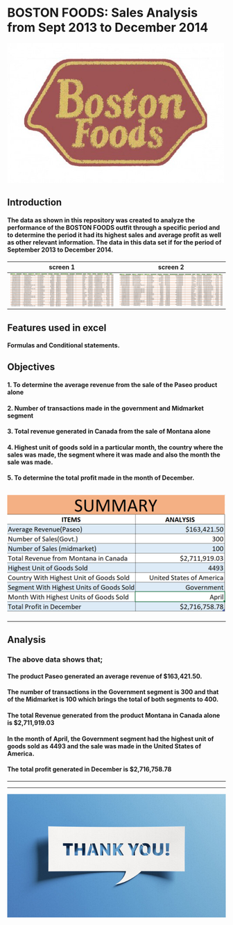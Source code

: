 # BOSTON FOODS: Sales Analysis from Sept 2013 to December 2014
![](bostonfoodsimage.gif)
## Introduction
#### The data as shown in this repository was created to analyze the performance of the BOSTON FOODS outfit through a specific period and to determine the period it had its highest sales and average profit as well as other relevant information. The data in this data set if for the period of September 2013 to December 2014.

screen 1         | screen 2
:-------------:|:--------------------:
![](record1.png) | ![](record2.png)

## Features used in excel
#### Formulas and Conditional statements.

## Objectives
#### 1.	To determine the average revenue from the sale of the Paseo product alone 
#### 2.	Number of transactions made in the government and Midmarket segment 
#### 3.	Total revenue generated in Canada from the sale of Montana alone
#### 4.	Highest unit of goods sold in a particular month, the country where the sales was made, the segment where it was made and also the month the sale was made.
#### 5.	To determine the total profit made in the month of December.

![](summary.png)
---
---
## Analysis

### The above data shows that;
#### The product Paseo generated an average revenue of $163,421.50.
#### The number of transactions in the Government segment is 300 and that of the Midmarket is 100 which brings the total of both segments to 400.
#### The total Revenue generated from the product Montana in Canada alone is $2,711,919.03
#### In the month of April, the Government segment had the highest unit of goods sold as 4493 and the sale was made in the United States of America.
#### The total profit generated in December is $2,716,758.78
---
---
![](thank_you.jpg)

